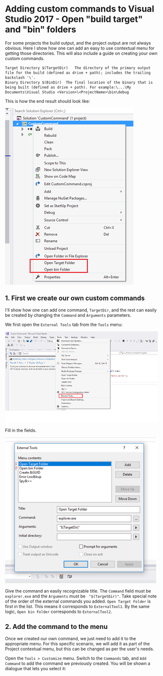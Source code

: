 # Adding custom commands to Visual Studio 2017 - Open "build target" and "bin" folders

For some projects the build output, and the project output are not always obvious. Here I show how one can add an easy to use contextual menu for getting those directories. This will also include a guide on creating your own custom commands. 

```
Target Directory $(TargetDir)	The directory of the primary output file for the build (defined as drive + path); includes the trailing backslash '\'.
Binary Directory $(BinDir)	The final location of the binary that is being built (defined as drive + path). For example:\...\My Documents\Visual Studio <Version>\<ProjectName>\bin\debug

```
This is how the end result should look like:

![End result](images/image1.png)



## 1. First we create our own custom commands

I'll show how one can add one command, `TargetDir`, and the rest can easily be created by changing the `Command` and `Arguments` parameters. 

We first open the `External Tools` tab from the `Tools` menu:

![External tools](images/image2.png)

Fill in the fields. 

![Add External tool](images/image3.png)

Give the command an easily recognizable title. The `Command` field must be `explorer.exe` and the `Arguments` must be ` "$(TargetDir)"`. Take special note of the order of the external commands you added. `Open Target Folder` is first in the list. This means it corresponds to `ExternalTool1`. By the same logic, `Open bin Folder` corresponds to `ExternalTool2`. 

## 2. Add the command to the menu

Once we created our own command, we just need to add it to the appropriate menu. For this specific scenario, we will add it as part of the Project contextual menu, but this can be changed as per the user's needs. 

Open the `Tools > Customize` menu. Switch to the `Commands` tab, and `Add Command` to add the command we previously created. You will be shown a dialogue that lets you select it:



